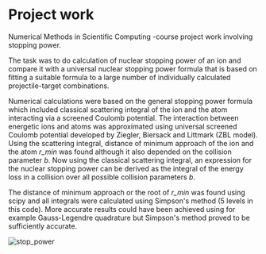 # Project work
 Numerical Methods in Scientific Computing -course project work involving stopping power.

 The task was to do calculation of nuclear stopping power of an ion and compare it with a universal nuclear stopping power formula that is based on fitting a suitable formula to a large number of individually calculated projectile-target combinations. 

 Numerical calculations were based on the general stopping power formula which included classical scattering integral of the ion and the atom interacting via a screened Coulomb potential. The interaction between energetic ions and atoms was approximated using universal screened Coulomb potential developed by Ziegler, Biersack and Littmark (ZBL model). Using the scattering integral, distance of minimum approach of the ion and the atom _r_min_ was found although it also depended on the collision parameter _b_. 
 Now using the classical scattering integral, an expression for the nuclear stopping power can be derived as the integral of the energy loss in a collision over all possible collision 
 parameters _b_.

 The distance of minimum approach or the root of _r_min_ was found using scipy and all integrals were calculated using Simpson's method (5 levels in this code). More accurate results could have been achieved using for example Gauss-Legendre quadrature but Simpson's method proved to be sufficiently accurate.


![stop_power](https://github.com/nikokurki/com_mat_project/assets/101094386/130ae14c-4136-4317-b7ed-0556e2802827)
